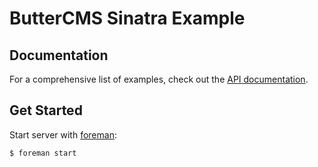 # ButterCMS Sinatra Example

## Documentation

For a comprehensive list of examples, check out the [API documentation](https://buttercms.com/docs/api/).

## Get Started

Start server with [foreman](https://github.com/ddollar/foreman):

```
$ foreman start
```
